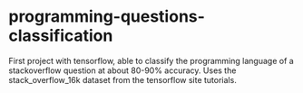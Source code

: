 # programming-questions-classification

First project with tensorflow, able to classify the programming language of a stackoverflow question at about 80-90% accuracy. Uses the stack_overflow_16k dataset from the tensorflow site tutorials.
